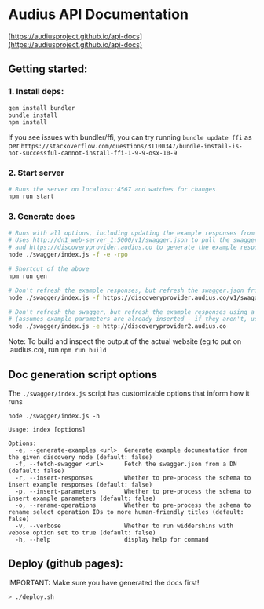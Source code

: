 # Audius API Documentation

[https://audiusproject.github.io/api-docs](https://audiusproject.github.io/api-docs)


## Getting started:

### 1. Install deps:
```bash
gem install bundler
bundle install
npm install
```

If you see issues with bundler/ffi, you can try running `bundle update ffi` as per `https://stackoverflow.com/questions/31100347/bundle-install-is-not-successful-cannot-install-ffi-1-9-9-osx-10-9`

### 2. Start server
```bash
# Runs the server on localhost:4567 and watches for changes
npm run start
```

### 3. Generate docs
```bash
# Runs with all options, including updating the example responses from prod
# Uses http://dn1_web-server_1:5000/v1/swagger.json to pull the swagger.json
# and https://discoveryprovider.audius.co to generate the example responses by default
node ./swagger/index.js -f -e -rpo

# Shortcut of the above
npm run gen

# Don't refresh the example responses, but refresh the swagger.json from prod
node ./swagger/index.js -f https://discoveryprovider.audius.co/v1/swagger.json -rpo

# Don't refresh the swagger, but refresh the example responses using a specific DN
# (assumes example parameters are already inserted - if they aren't, use -p)
node ./swagger/index.js -e http://discoveryprovider2.audius.co
```

Note: To build and inspect the output of the actual website (eg to put on <you>.audius.co), run `npm run build`


## Doc generation script options

The `./swagger/index.js` script has customizable options that inform how it runs
```
node ./swagger/index.js -h
```
```
Usage: index [options]

Options:
  -e, --generate-examples <url>  Generate example documentation from the given discovery node (default: false)
  -f, --fetch-swagger <url>      Fetch the swagger.json from a DN (default: false)
  -r, --insert-responses         Whether to pre-process the schema to insert example responses (default: false)
  -p, --insert-parameters        Whether to pre-process the schema to insert example parameters (default: false)
  -o, --rename-operations        Whether to pre-process the schema to rename select operation IDs to more human-friendly titles (default: false)
  -v, --verbose                  Whether to run widdershins with vebose option set to true (default: false)
  -h, --help                     display help for command
```

## Deploy (github pages):

IMPORTANT: Make sure you have generated the docs first!

```bash
> ./deploy.sh
```
